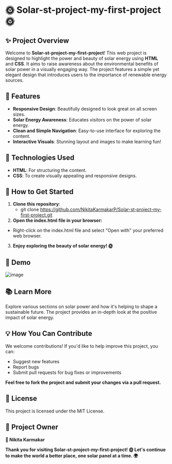 # 🌞 Solar-st-project-my-first-project 🌞

## ✨ Project Overview
Welcome to **Solar-st-project-my-first-project**! This web project is designed to highlight the power and beauty of solar energy using **HTML** and **CSS**. It aims to raise awareness about the environmental benefits of solar power in a visually engaging way. The project features a simple yet elegant design that introduces users to the importance of renewable energy sources.

## 🌟 Features
- **Responsive Design**: Beautifully designed to look great on all screen sizes.
- **Solar Energy Awareness**: Educates visitors on the power of solar energy.
- **Clean and Simple Navigation**: Easy-to-use interface for exploring the content.
- **Interactive Visuals**: Stunning layout and images to make learning fun!

## 🔧 Technologies Used
- **HTML**: For structuring the content.
- **CSS**: To create visually appealing and responsive designs.

## 🚀 How to Get Started
1. **Clone this repository**:
   - git clone https://github.com/NikitaKarmakarP/Solar-st-project-my-first-project.git
2. **Open the index.html file in your browser:**
  - Right-click on the index.html file and select "Open with" your preferred web browser.
3. **Enjoy exploring the beauty of solar energy! 🌞**

## 🎥 Demo

![image](https://github.com/user-attachments/assets/ddfd33a3-d433-4dbb-a16f-fa08c2f0220d)

## 📚 Learn More
Explore various sections on solar power and how it's helping to shape a sustainable future. The project provides an in-depth look at the positive impact of solar energy.

## 💡 How You Can Contribute
We welcome contributions! If you'd like to help improve this project, you can:

- Suggest new features
- Report bugs
- Submit pull requests for bug fixes or improvements

**Feel free to fork the project and submit your changes via a pull request.**

## 📄 License
This project is licensed under the MIT License.

## 👑 Project Owner
**💼 Nikita Karmakar**

**Thank you for visiting Solar-st-project-my-first-project! 🌞 Let's continue to make the world a better place, one solar panel at a time. 🌍**


